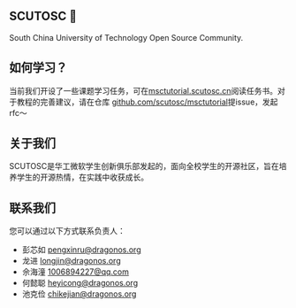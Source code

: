 ## SCUTOSC 👋
South China University of Technology Open Source Community.

## 如何学习？

当前我们开设了一些课题学习任务，可在[msctutorial.scutosc.cn](http://msctutorial.scutosc.cn)阅读任务书。对于教程的完善建议，请在仓库 [github.com/scutosc/msctutorial](github.com/scutosc/msctutorial)提issue，发起rfc～

## 关于我们

SCUTOSC是华工微软学生创新俱乐部发起的，面向全校学生的开源社区，旨在培养学生的开源热情，在实践中收获成长。

## 联系我们

您可以通过以下方式联系负责人：

- 彭芯如 <pengxinru@dragonos.org>
- 龙进 <longjin@dragonos.org>
- 佘海潼 <1006894227@qq.com>
- 何懿聪 <heyicong@dragonos.org>
- 池克俭 <chikejian@dragonos.org>
